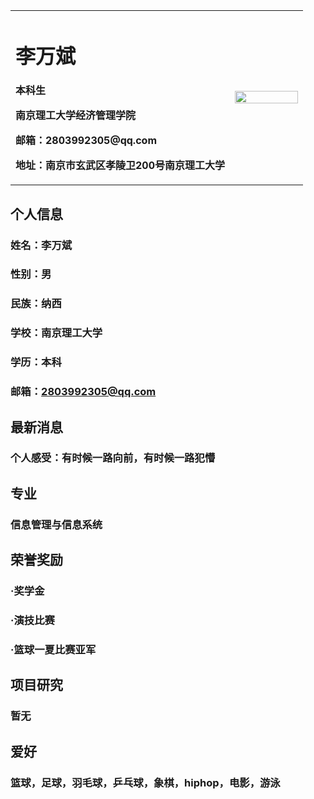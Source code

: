 <table border="0">
  <tr>
    <td width="75%">
      <h1>李万斌</h1>
      <p><b>本科生</b></p>
      <p><b>南京理工大学经济管理学院</b></p>
      <p><b>邮箱：2803992305@qq.com</b></p>
      <p><b>地址：南京市玄武区孝陵卫200号南京理工大学</b></p>
    </td>
    <td width="25%">
      <img src="‪证件照2.jpg" width="100%">      
    </td>
  </tr>
</table>

## 个人信息
### 姓名：李万斌
### 性别：男
### 民族：纳西
### 学校：南京理工大学
### 学历：本科
### 邮箱：2803992305@qq.com

## 最新消息
### 个人感受：有时候一路向前，有时候一路犯懵

## 专业
### 信息管理与信息系统

## 荣誉奖励
### ·奖学金
### ·演技比赛
### ·篮球一夏比赛亚军

## 项目研究
### 暂无

## 爱好
### 篮球，足球，羽毛球，乒乓球，象棋，hiphop，电影，游泳
